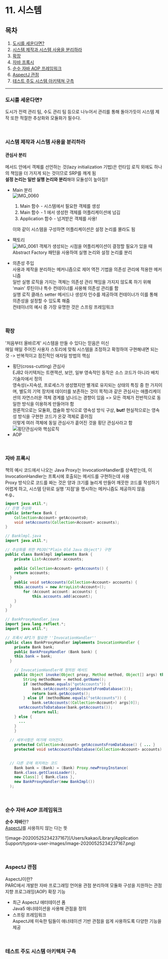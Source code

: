 # 11. 시스템

## 목차

1. [도시를 세운다면?](#도시를-세운다면?)
2. [시스템 제작과 시스템 사용을 분리하라](#시스템-제작과-시스템-사용을-분리하라)
3. [확장](#확장)
4. [자바 프록시](#자바-프록시)
5. [순수 자바 AOP 프레임워크](#순수-자바-AOP-프레임워크)
6. [AspectJ 관점](#AspectJ-관점)
7. [테스트 주도 시스템 아키텍쳐 구측](#테스트-주도-시스템-아키텍쳐-구측)

---

### 도시를 세운다면?

도시가 전력 관리 팀, 수도 관리 팀 등으로 나누어서 관리를 통해 돌아가듯이 시스템 제작 또한 적절한 추상화와 모듈화가 필수다.

<br>

### 시스템 제작과 시스템 사용을 분리하라

#### 관심사 분리  

메서드 안에서 객체를 선언하는 것(lazy initialization 기법)은 런타임 로직 외에도 하나의 책임을 더 가지게 되는 것이므로 SRP를 깨게 됨  
**설정 논리는 일반 실행 논리와 분리**해야 모듈성이 높아짐!!   

* Main 분리  
  ![IMG_0060](/Users/kakao/Downloads/IMG_0060.jpg)

  1. Main 함수 - 시스템에서 필요한 객체를 생성
  2. Main 함수 - 1 에서 생성한 객체를 어플리케이션에 넘김
  3. Application 함수 - 넘겨받은 객체를 사용!  

  이와 같이 시스템을 구성하면 어플리케이션은 설정 논리를 몰라도 됨

* 팩토리  
  ![IMG_0061](/Users/kakao/Downloads/IMG_0061.jpg)  객체가 생성되는 시점을 어플리케이션이 결정할 필요가 있을 때 Abstract Factory 패턴을 사용하여 실행 논리와 설정 논리를 분리  

* 의존성 주입   
  사용과 제작을 분리하는 메커니즘으로 제어 역전 기법을 의존성 관리에 적용한 메커니즘  
  일반 실행 로직을 가지는 객체는 의존성 관리 책임을 가지지 않도록 하기 위해 'main' 루틴이나 특수 컨테이너를 사용해 의존성 관리를 함  
  실행 로직 클래스 setter 메서드나 생성자 인수를 제공하여 컨테이너가 이를 통해 의존성을 설정할 수 있도록 해줌  
  컨테이너의 예시 중 가장 유명한 것은 스프링 프레임워크

<br>

### 확장

'처음부터 올바르게' 시스템을 만들 수 있다는 믿음은 미신  
매일 매일 주어진 사용자 스토리에 맞춰 시스템을 조정하고 확정하여 구현해내면 되는 것 -> 반복적이고 점진적인 애자일 방법의 핵심  

* 횡단(cross-cutting) 관심사   
  EJB2 아키텍처는 트랜잭션, 보안, 일부 영속적인 동작은 소스 코드가 아니라 배치 기술자에서 정의  
  영속성(=지속성, 프로세스가 생성했지만 별개로 유지되는 상태의 특징 중 한 가지이며, 별도의 기억 장치에 데이터를 보존하는 것이 목적)과 같은 관심사는 애플리케이션의 자연스러운 객체 경계를 넘나드는 경향이 있음 => 모든 객체가 전반적으로 동일한 방식을 이용하게 만들어야 함  
  원론적으로는 모듈화, 캡슐화 방식으로 영속성 방식 구상, **but!** 현실적으로는 영속성 방식을 구현한 코드가 온갖 객체로 흩어짐  
  이렇게 여러 객체에 동일 관심사가 흩어진 것을 횡단 관심사라고 함  
  ![횡단관심사와 핵심로직](https://d1jnx9ba8s6j9r.cloudfront.net/blog/wp-content/uploads/2017/05/cross-cutting-concern.png)
* AOP

<br>

### 자바 프록시

책의 예시 코드에서 나오는 Java Proxy는 InvocationHandler를 상속받는데, 이 InvocationHandler는 프록시에 호출되는 메서드를 구현하는데 사용  
Proxy 방식으로 코드를 짜는 것은 양과 크기를 늘리게 만들어 깨끗한 코드를 작성하기 어렵게 하고, 시스템 단위로 실행 '지점'을 명시하는 메커니즘도 제공하지 않음  
e.g.,  

```java
import java.util.*;
// 은행 추상화
public interface Bank {
	Collection<Account> getAccountsO;
	void setAccounts(Collection<Account> accounts);
}

// Banklmpl.java
import java.util.*;

// 추상화를 위한 POJO("Plain Old Java Object") 구현 
public class Banklmpl implements Bank {
	private List<Account> accounts;
  
	public Collection<Account> getAccounts() { 
    return accounts;
  }
	public void setAccounts(Collection<Account> accounts) { 
    this.accounts = new ArrayList<Account>();
		for (Account account: accounts) {
			this.accounts.add(account);
    }
  }
}

// BankProxyHandler.java
import java.lang.reflect.*;
import java.util.*;

// 프록시 API가 필요한 ''InvocationHandler''
public class BankProxyHandler implements InvocationHandler {
	private Bank bank;
	public BankProxyHandler (Bank bank) { 
    this.bank = bank;
  }

	// InvocationHandler에 정의된 메서드
	public Object invoke(Object proxy, Method method, Object[] args) throws Throwable {
		String methodName = method.getName();
		if (methodName.equals("getAccounts")) {
			bank.setAccounts(getAccountsFromDatabase()));
			return bank.getAccounts();
		} else if (methodName.equals("setAccounts")) {
			bank.setAccounts((Collection<Account>) args[0]);
      setAccountsToDatabase(bank.getAccounts());
			return null;
    } else {
      ...
    }
	}
  
  // 세부사항은 여기에 이어진다.
	protected Collection<Account> getAccountsFromDatabase() { ... }
	protected void setAccountsToDatabase(Collection<Account> accounts) { ... }

  
  // 다른 곳에 위치하는 코드
	Bank bank = (Bank) = (Bank) Proxy.newProxyInstance(
    Bank.class.getClassLoader(),
    new Class[] { Bank.class },
    new BankProxyHandler(new BankImpl())
  );
```

<br>

### 순수 자바 AOP 프레임워크

**순수 자바**란?   
[AspectJ](#AspectJ-관점)를 사용하지 않는 다는 뜻

![image-20200525234237167](/Users/kakao/Library/Application Support/typora-user-images/image-20200525234237167.png)

<br>

### AspectJ 관점

AspectJ이란?  
PARC에서 개발한 자바 프로그래밍 언어용 관점 분리하여 모듈화 구성을 지원하는 관점 지향 프로그래밍(AOP) 확장 기능

- 최근 AspectJ 애터테이션 폼  
  Java5 애너테이션을 사용해 관점을 정의
- 스프링 프레임워크  
  AspectJ에 미숙한 팀들이 애너테이션 기반 관점을 쉽게 사용하도록 다양한 기능을 제공

<br>

### 테스트 주도 시스템 아키텍쳐 구측

